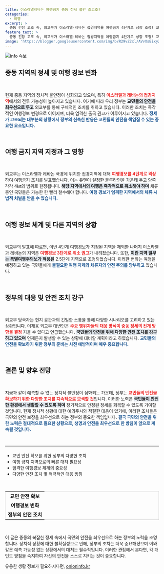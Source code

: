 ```yaml
---
title: 이스라엘레바논 여행금지 중동 정세 불안 최고조!
categories:
  - 여행
excerpt: >
  중동 긴장 고조 속, 외교부가 이스라엘-레바논 접경지역을 여행금지 4단계로 상향 조정! 교민들은 즉시 철수해야 하며, 남은 지역도 안전 유의가 필수! 클릭해 확인하세요!
feature_text: >
  중동 긴장 고조 속, 외교부가 이스라엘-레바논 접경지역을 여행금지 4단계로 상향 조정! 교민들은 즉시 철수해야 하며, 남은 지역도 안전 유의가 필수! 클릭해 확인하세요!
image: 'https://blogger.googleusercontent.com/img/b/R29vZ2xl/AVvXsEixyZcFfHzMRdzZMjFBmAUKJYCLCGyLL1o632UiGVXcaFdKo_bkvkuCioo0uUKlGfBVcT3P84aROyZIXSBEx3Aw5nCQ3pTgDom1WDC4m8eifvWiAmWEEVb4x6G_l8C0QH225ldMjyaFvpxGEBGNO37VmDTDMHGhJPq73UglMfDca1-0aw/s1600/blogspot.png'
---
```


<p><img src="https://blogger.googleusercontent.com/img/b/R29vZ2xl/AVvXsEixyZcFfHzMRdzZMjFBmAUKJYCLCGyLL1o632UiGVXcaFdKo_bkvkuCioo0uUKlGfBVcT3P84aROyZIXSBEx3Aw5nCQ3pTgDom1WDC4m8eifvWiAmWEEVb4x6G_l8C0QH225ldMjyaFvpxGEBGNO37VmDTDMHGhJPq73UglMfDca1-0aw/s1600/blogspot.png" alt="info 속보" /></p>

<h2 data-ke-size="size26"> 중동 지역의 정세 및 여행 경보 변화 </h2>

<p data-ke-size="size16">&nbsp;</p>

<p>현재 중동 지역의 정치적 불안정이 심화되고 있으며, 특히 <b><span style="color: #ee2323;">이스라엘과 레바논의 접경지역</span></b>에서의 전투 가능성이 높아지고 있습니다. 여기에 따라 우리 정부는 <b><span style="background-color: #21538527;">교민들의 안전을 최우선으로 두고</span></b> 외교부를 통해 구체적인 조치를 취하고 있습니다. 이러한 조치는 즉각적인 여행경보 변경으로 이어지며, 더욱 엄격한 출국 권고가 이루어지고 있습니다. <b><span style="color: #1a5490;">정세가 고조되는 대부분의 상황에서 정부의 신속한 반응은 교민들의 안전을 책임질 수 있는 중요한 요소입니다.</span></b></p>

<p data-ke-size="size16">&nbsp;</p>

<h2 data-ke-size="size26"> 여행 금지 지역 지정과 그 영향 </h2>

<p data-ke-size="size16">&nbsp;</p>

<p>외교부는 이스라엘과 레바논 국경에 위치한 접경지역에 대해 <b><span style="color: #ee2323;">여행경보를 4단계로 격상</span></b>하여 여행금지 조치를 발표했습니다. 이는 유엔이 설정한 블루라인을 가운데 두고 양쪽 각각 4㎞의 범위로 한정됩니다. <b><span style="background-color: #21538527;">해당 지역에서의 여행은 즉각적으로 취소해야 하며</span></b> 체류 중인 국민들은 가능한 한 빨리 철수해야 합니다. <b><span style="color: #1a5490;">여행 경보가 엄격한 지역에서의 체류 시 법적 처벌을 받을 수 있습니다.</span></b></p>

<p data-ke-size="size16">&nbsp;</p>

<h2 data-ke-size="size26"> 여행 경보 체계 및 다른 지역의 상황 </h2>

<p data-ke-size="size16">&nbsp;</p>

<p>외교부의 발표에 따르면, 이번 4단계 여행경보가 지정된 지역을 제외한 나머지 이스라엘과 레바논의 지역은 <b><span style="color: #ee2323;">여행경보 3단계로 취소 권고</span></b>가 내려졌습니다. 또한, <b><span style="background-color: #21538527;">이란 지역 일부는 특별여행주의보가 적용된</span></b> 2.5단계 지역으로 조정되었습니다. 이러한 변화는 여행을 예정하고 있는 국민들에게 <b><span style="color: #1a5490;">불필요한 여행 자제와 체류자의 안전 주의를 당부하고</span></b> 있습니다.</p>

<p data-ke-size="size16">&nbsp;</p>

<h2 data-ke-size="size26"> 정부의 대응 및 안전 조치 강구 </h2>

<p data-ke-size="size16">&nbsp;</p>

<p>외교부 당국자는 현지 공관과의 긴밀한 소통을 통해 다양한 시나리오를 고려하고 있는 상황입니다. 이재웅 외교부 대변인은 <b><span style="color: #ee2323;">주요 행위자들의 대응 방식이 중동 정세의 전개 방향을 결정</span></b> 지을 수 있다고 언급했습니다. <b><span style="background-color: #21538527;">국민들의 안전을 위해 다양한 안전 조치를 강구하고 있으며</span></b> 언제든지 발생할 수 있는 상황에 대비할 계획이라고 하였습니다. <b><span style="color: #1a5490;">교민들의 안전을 확보하기 위한 정부의 준비는 사전 예방적이며 매우 중요합니다.</span></b></p>

<p data-ke-size="size16">&nbsp;</p>

<h2 data-ke-size="size26"> 결론 및 향후 전망 </h2>

<p data-ke-size="size16">&nbsp;</p>

<p>지금과 같이 예측할 수 없는 정치적 불안정이 심화되는 가운데, 정부는 <b><span style="color: #ee2323;">교민들의 안전을 확보하기 위한 다양한 조치를 지속적으로 모색할 것</span></b>입니다. 이러한 노력은 <b><span style="background-color: #21538527;">국민들이 안전한 환경에서 생활할 수 있도록 하며</span></b> 장기적으로 안정된 정세를 회복할 수 있도록 기여할 것입니다. 현재 정치적 상황에 대한 예의주시와 적절한 대응이 있기에, 이러한 조치들은 국민의 안전 보장을 최우선으로 하는 정부의 중요한 책임입니다. <b><span style="color: #1a5490;">결국 국민의 안전을 위한 노력은 절대적으로 필요한 상황으로, 생명과 안전을 최우선으로 한 방침이 앞으로 계속될 것입니다.</span></b></p>

<p data-ke-size="size16">&nbsp;</p>

<hr style="margin-bottom: 20px;"/> 

<ul>
  <li>교민 안전 확보를 위한 정부의 다양한 조치</li>
  <li>여행 금지 지역으로의 빠른 대처 필요성</li>
  <li>엄격한 여행경보 체계의 중요성</li>
  <li>다양한 안전 조치 및 적극적인 대응 방침</li>
</ul>

<p data-ke-size="size16">&nbsp;</p> 

<table style="width: 100%; border: 1px solid #ccc;">
  <tr>
    <td style="text-align: center; height: 17px;"><b>교민 안전 확보</b></td>
  </tr>
  <tr>
    <td style="text-align: center; height: 17px;"><b>여행경보 변화</b></td>
  </tr>
  <tr>
    <td style="text-align: center; height: 17px;"><b>정부의 안전 조치</b></td>
  </tr>
</table>

<p data-ke-size="size16">&nbsp;</p> 

<p>이 글은 중동의 복잡한 정세 속에서 국민의 안전을 최우선으로 하는 정부의 노력을 조명합니다. 정치적 상황에 대한 불확실성으로 인해, 정부의 조치는 더욱 중요해졌으며 이와 같은 예측 가능성 없는 상황에서의 대처는 필수적입니다. 이러한 관점에서 본다면, 각 개인도 방침을 숙지하여 자신의 안전을 스스로 지키는 것이 중요합니다.</p>
유용한 생활 정보가 필요하시다면, <a href="https://onioninfo.kr" rel="dofollow">onioninfo.kr</a>


